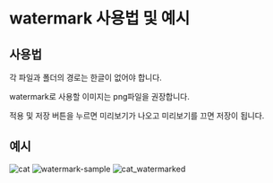 # watermark 사용법 및 예시


## 사용법
각 파일과 폴더의 경로는 한글이 없어야 합니다.


watermark로 사용할 이미지는 png파일을 권장합니다.



적용 및 저장 버튼을 누르면 미리보기가 나오고 미리보기를 끄면 저장이 됩니다.








## 예시
![cat](https://github.com/miracleflute/watermark_python/assets/102777827/e914af5e-085a-4fc2-a56f-c66ce4d78050)
![watermark-sample](https://github.com/miracleflute/watermark_python/assets/102777827/b6fdbb0e-d039-48ef-83fe-b4f80f8a4967)
![cat_watermarked](https://github.com/miracleflute/watermark_python/assets/102777827/9c95b218-e23d-4487-acad-5b60aa57d781)

